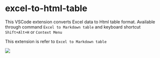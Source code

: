 # excel-to-html-table 

This VSCode extension converts Excel data to Html table format. Available through command `Excel to Markdown table` and keyboard shortcut `Shift+Alt+H` or `Context Menu` 

This extension is refer to `Excel to Markdown table`


![](2018-09-12-12-16-08.png)